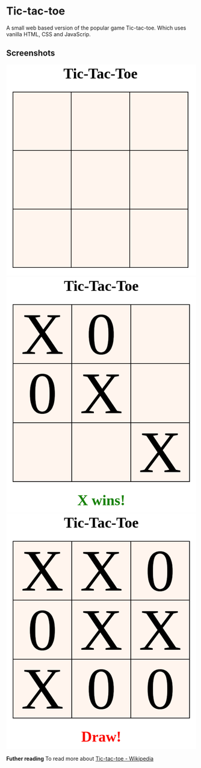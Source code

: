 # Tic-tac-toe

A small web based version of the popular game Tic-tac-toe.
Which uses vanilla HTML, CSS and JavaScrip.

## Screenshots

![](tic-tac-toe.png)
![](x-wins.png)
![](draw.png)

**Futher reading**
To read more about [Tic-tac-toe - Wikipedia](https://en.wikipedia.org/wiki/Tic-tac-toe)
